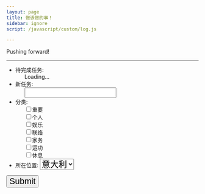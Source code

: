 ```yaml
---
layout: page
title: 做该做的事！
sidebar: ignore
script: /javascript/custom/log.js

---
```


Pushing forward!

---

<form action="https://script.google.com/macros/s/AKfycbxRYZQtTQ3qBQtxU5Q1iMV9_hlgvgALyTyID42IUNfDouFsajfN/exec" method="GET">

<ul>
<li>待完成任务:
<ul id='log' style="list-style:none;">
<li>Loading...</li>
</ul>
</li>
<li>新任务:
<ul style="list-style:none;">
<li><input type="text" name="create" style="font-size:18px;"></li>
</ul>
</li>
<li>分类:
<ul style="list-style:none;">
<li>
<input type="checkbox" id ="a1" name="category" value="重要"><label for="a1">重要</label>
</li>
<li>
<input type="checkbox" id ="a2" name="category" value="个人"><label for="a2">个人</label>
</li>
<li>
<input type="checkbox" id ="a3" name="category" value="娱乐"><label for="a3">娱乐</label>
</li>
<li>
<input type="checkbox" id ="a7" name="category" value="联络"><label for="a7">联络</label>
</li>
<li>
<input type="checkbox" id ="a6" name="category" value="家务"><label for="a6">家务</label>
</li>
<li>
<input type="checkbox" id ="a4" name="category" value="运功"><label for="a4">运功</label>
</li>
<li>
<input type="checkbox" id ="a5" name="category" value="休息"><label for="a5">休息</label>
</li>
</ul>
</li>
<li>所在位置:
<select name="location" style="font-size:22px;">
<option value="Italy" selected>意大利</option>
<option value="China">中国</option>
</select>
</li>
</ul>

<p>
<input type="submit" value="Submit" style="font-size:22px;">
</p>

</form>
